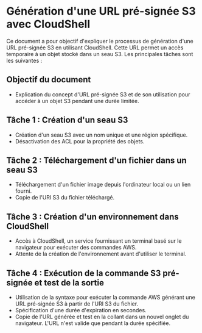 # Génération d'une URL pré-signée S3 avec CloudShell

Ce document a pour objectif d'expliquer le processus de génération d'une URL pré-signée S3 en utilisant CloudShell. Cette URL permet un accès temporaire à un objet stocké dans un seau S3. Les principales tâches sont les suivantes :

## Objectif du document
- Explication du concept d'URL pré-signée S3 et de son utilisation pour accéder à un objet S3 pendant une durée limitée.

## Tâche 1 : Création d'un seau S3
- Création d'un seau S3 avec un nom unique et une région spécifique.
- Désactivation des ACL pour la propriété des objets.

## Tâche 2 : Téléchargement d'un fichier dans un seau S3
- Téléchargement d'un fichier image depuis l'ordinateur local ou un lien fourni.
- Copie de l'URI S3 du fichier téléchargé.

## Tâche 3 : Création d'un environnement dans CloudShell
- Accès à CloudShell, un service fournissant un terminal basé sur le navigateur pour exécuter des commandes AWS.
- Attente de la création de l'environnement avant d'utiliser le terminal.

## Tâche 4 : Exécution de la commande S3 pré-signée et test de la sortie
- Utilisation de la syntaxe pour exécuter la commande AWS générant une URL pré-signée S3 à partir de l'URI S3 du fichier.
- Spécification d'une durée d'expiration en secondes.
- Copie de l'URL générée et test en la collant dans un nouvel onglet du navigateur. L'URL n'est valide que pendant la durée spécifiée.

